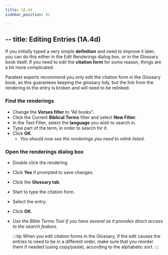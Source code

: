 ```yaml
---
title: 1A.4d
sidebar_position: 81

---
```




## -- title: Editing Entries (1A.4d)


If you initially typed a very simple **definition** and need to improve it later, you can do this either in the Edit Renderings dialog box, or in the Glossary book itself. If you need to edit the **citation form** for some reason, things are a bit more complicated.


Paratext experts recommend you only edit the citation form in the Glossary book, as this guarantees keeping the glossary tidy, but the link from the rendering to the entry is broken and will need to be relinked.


### Find the renderings

- Change the **Verses filter** to “All books”.
- Click the Current **Biblical Terms** filter and select **New Filter**.
- In the Text Filter, select the **language** you wish to search in.
- Type part of the term, in order to search for it.
- Click **OK**.
	- _You should now see the renderings you need to relink listed_.

### Open the renderings dialog box

- Double click the rendering
- Click **Yes** if prompted to save changes.
- Click the **Glossary tab**.
- Start to type the citation form.
- Select the entry.
- Click **OK**.
- _Use the Bible Terms Tool if you have several as it provides direct access to the search feature._

	:::tip When you edit citation forms in the Glossary, if the edit causes the entries to need to be in a different order, make sure that you reorder them if needed (using copy/paste), according to the alphabetic sort. :::

